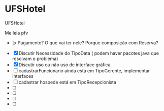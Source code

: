 # UFSHotel
UFSHotel

Me leia pfv

- [x  Pagamento? O que vai ter nele? Porque composição com Reserva? 
- [x] Discutir Necessidade do TipoData ( podem haver pacotes java que resolvam o problema)
- [x] Discutir uso ou não uso de interface gráfica
- [ ] cadastrarFuncionario ainda está em TipoGerente, implementar interfaces
- [ ] cadastrar hospede está em TipoRecepcionista
- [ ] 
- [ ] 
- [ ] 
- [ ] 


